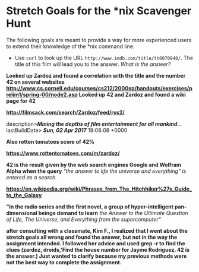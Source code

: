# Stretch Goals for the *nix Scavenger Hunt

The following goals are meant to provide a way for more experienced users to
extend their knowledge of the *nix command line.

* Use `curl` to look up the URL `http://www.imdb.com/title/tt0070948/`. The title of this film will lead you to the answer. *What is the answer?*

 
**Looked up Zardoz and found a correlation with the title and the number 42 on several websites http://www.cs.cornell.edu/courses/cs212/2000sp/handouts/exercises/prelim1/spring-00/node2.asp
 Looked up 42 and Zardoz and found a wiki page for 42**
 
 **http://filmsack.com/search/Zardoz/feed/rss2/**
 
 description>**_Mining the depths of film entertainment for all mankind_**...</description>
	lastBuildDate> **_Sun, 02 Apr 2017_** 19:08:08 +0000</lastBuildDate>
 
 **Also rotten tomatoes score of 42%**

**https://www.rottentomatoes.com/m/zardoz/**

**42 is the result given by the web search engines Google and Wolfram Alpha when the query**  _"the answer to life the universe and everything" is entered as a search._

 
**https://en.wikipedia.org/wiki/Phrases_from_The_Hitchhiker%27s_Guide_to_the_Galaxy**

 **"In the radio series and the first novel, a group of hyper-intelligent pan-dimensional beings demand to learn** _the Answer to the Ultimate Question of Life, The Universe, and Everything from the supercomputer"_
 
**after consulting with a classmate, Kim F., I realized that I went about the stretch goals all wrong and found the answer, but not in the way the assignment intended. I followed her advice and used grep -r to find the clues (zardoz, droids,'Find the house number for Jayme Rodriguez. 42 is the answer.) Just wanted to clarify because my previous methods were not the best way to complete the assignment.**


 
